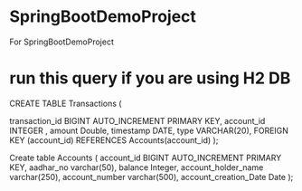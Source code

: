 # SpringBootDemoProject
For SpringBootDemoProject

# run this query if you are using H2 DB

CREATE TABLE Transactions (

transaction_id BIGINT AUTO_INCREMENT PRIMARY KEY,
account_id INTEGER ,
amount Double,
timestamp DATE,
type VARCHAR(20),
FOREIGN KEY (account_id)
REFERENCES Accounts(account_id)
);



Create table Accounts (
account_id BIGINT AUTO_INCREMENT PRIMARY KEY,
aadhar_no varchar(50),
balance Integer,
account_holder_name varchar(250),
account_number varchar(500),
account_creation_Date Date
);

